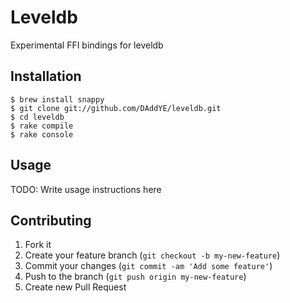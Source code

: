 # Leveldb

Experimental FFI bindings for leveldb

## Installation

    $ brew install snappy
    $ git clone git://github.com/DAddYE/leveldb.git
    $ cd leveldb
    $ rake compile
    $ rake console

## Usage

TODO: Write usage instructions here

## Contributing

1. Fork it
2. Create your feature branch (`git checkout -b my-new-feature`)
3. Commit your changes (`git commit -am 'Add some feature'`)
4. Push to the branch (`git push origin my-new-feature`)
5. Create new Pull Request
